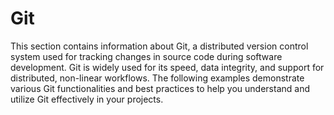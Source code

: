 # Git

This section contains information about Git, a distributed version control system used for tracking changes in source code during software development. Git is widely used for its speed, data integrity, and support for distributed, non-linear workflows. The following examples demonstrate various Git functionalities and best practices to help you understand and utilize Git effectively in your projects.